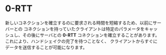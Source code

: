 # 0-RTT

新しいコネクションを確立するのに要求される時間を短縮するため、以前にサーバーとの
コネクションを持っていたクライアントは特定のパラメータをキャッシュし、その後にサーバとの
**0-RTT** コネクションを確立することがあります。これにより、ハンドシェイクの完了を待つことなく、
クライアントからすぐにデータを送信することが可能になります。
